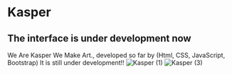 # Kasper
## The interface is under development now
We Are Kasper We Make Art., developed so far by (Html, CSS, JavaScript, Bootstrap) It is still under development!!
![Kasper (1)](https://user-images.githubusercontent.com/112069422/230421162-515fe84b-58c1-4523-97de-03fc01e321c5.png)
![Kasper (3)](https://user-images.githubusercontent.com/112069422/230421169-c128d677-f624-491d-baca-29517ace4d9d.png)

